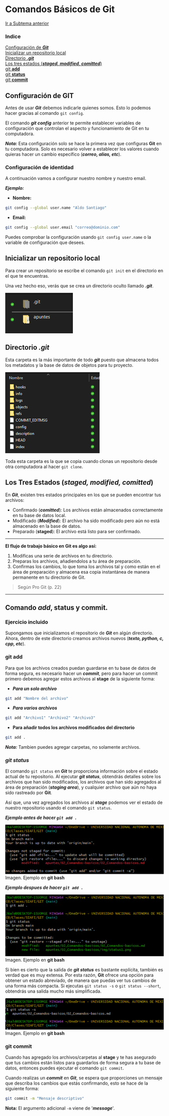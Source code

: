 # **Comandos Básicos de Git**

[Ir a Subtema anterior](../01_Introduccion/01_Introduccion.md)

### Indice 

[Configuración de ***Git***](#configuración-de-git)  
[Inicializar un repositorio local](#inicializar-un-repositorio-local)  
[Directorio ***.git***](#directorio-git)  
[Los tres estados (***staged, modified, comitted***)](#los-tres-estados-staged-modified-comitted)  
[git **add**](#git-add)  
[git **status**](#git-status)  
[git **commit**](#git-commit)  

## Configuración de GIT

Antes de usar ***Git*** debemos indicarle quienes somos. Esto lo podemos hacer gracias al comando `git config`.

El comando ***git config*** anterior te permite establecer variables de configuración que controlan el aspecto y funcionamiento de Git en tu computadora.

***Nota:*** Esta configuración solo se hace la primera vez que configuras **Git** en tu computadora. Solo es necesario volver a establecer los valores cuando quieras hacer un cambio específico (***correo, alias, etc***).

### Configuración de identidad

A continuación vamos a configurar nuestro nombre y nuestro email.

***Ejemplo:***  
- **Nombre:**
```bash
git config --global user.name "Aldo Santiago"
```
- **Email:**
```bash
git config --global user.email "correo@dominio.com"
```

Puedes comprobar la configuración usando `git config user.name` o la variable de configuración que desees.

## Inicializar un repositorio local

Para crear un repositorio se escribe el comando `git init` en el directorio en el que te encuentras.

Una vez hecho eso, verás que se crea un directorio oculto llamado ***.git***. 

![Directorio ***.git***](img/directorio-git.PNG)

## Directorio ***.git***

Esta carpeta es la más importante de todo ***git*** puesto que almacena todos los metadatos y la base de datos de objetos para tu proyecto. 

![Contenido de la carpeta ***.git***](img/contenido-directorio.png)

Toda esta carpeta es la que se copia cuando clonas un repositorio desde otra computadora al hacer `git clone`.

## Los Tres Estados (***staged, modified, comitted***)

En ***Git***, existen tres estados principales en los que se pueden encontrar tus archivos:
- Confirmado (***comitted***): Los archivos están almacenados correctamente en tu base de datos local. 
- Modificado (***Modified***): El archivo ha sido modificado pero aún no está almacenado en la base de datos.
- Preparado (**staged**): El archivo está listo para ser confirmado.

---
**El flujo de trabajo básico en Git es algo así:** 
1. Modificas una serie de archivos en tu directorio.
2. Preparas los archivos, añadiendolos a tu área de preparación.
3. Confirmas los cambios, lo que toma los archivos tal y como están en el área de preparación y almacena esa copia instantánea de manera permanente en tu directorio de Git.
> Según Pro Git (p. 22)
---

## Comando ***add***, **status** y **commit**.
### **Ejercicio incluido**

Supongamos que inicializamos el repositorio de ***Git*** en algún directorio. Ahora, dentro de este directorio creamos archivos nuevos (***texto, python, c, cpp, etc***). 

### **git add**

Para que los archivos creados puedan guardarse en tu base de datos de forma segura, es necesario hacer un ***commit***, pero para hacer un commit primero debemos agregar estos archivos al **stage** de la siguiente forma:

- ***Para un solo archivo***

```bash
git add "Nombre del archivo"
```

- ***Para varios archivos***
```bash
git add "Archivo1" "Archivo2" "Archivo3"
```

- **Para añadir todos los archivos modificados del directorio**
```bash
git add .
```
***Nota:*** Tambien puedes agregar carpetas, no solamente archivos. 


### ***git status***

El comando `git status` en ***Git*** te proporciona información sobre el estado actual de tu repositorio. Al ejecutar ***git status***, obtendrás detalles sobre los archivos que han sido modificados, los archivos que han sido agregados al área de preparación (***staging area***), y cualquier archivo que aún no haya sido rastreado por **Git**.

Así que, una vez agregados los archivos al ***stage*** podemos ver el estado de nuestro repositorio usando el comando `git status`.

***Ejemplo antes de hacer `git add .`***

![Ejemplo git status](img/status1.png)  
Imagen. Ejemplo en **git bash**

***Ejemplo despues de hacer `git add .`***

![Ejemplo git status](img/status2.png)  
Imagen. Ejemplo en **git bash**


Si bien es cierto que la salida de ***git status*** es bastante explícita, también es verdad que es muy extensa. Por esta razón, **Git** ofrece una opción para obtener un estado abreviado, de manera que puedas ver tus cambios de una forma más compacta. Si ejecutas `git status -s` o `git status --short`, obtendrás una salida mucho más simplificada.

![ejemplo status abreviado](img/status-abreviado.png)  
Imagen. Ejemplo en **git bash**

### **git commit**

Cuando has agregado los archivos/carpetas al **stage** y te has asegurado que tus cambios están listos para guardarlos de forma segura a tu base de datos, entonces puedes ejecutar el comando `git commit`.

Cuando realizas un ***commit*** en ***Git***, se espera que proporciones un mensaje que describa los cambios que estás confirmando, esto se hace de la siguiente forma:

```bash
git commit -m "Mensaje descriptivo"
```

**Nota:** El argumento adicional `-m` viene de '***message***'.

